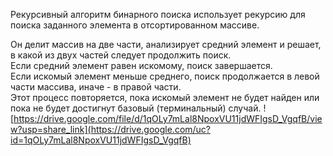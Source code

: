 Рекурсивный алгоритм бинарного поиска использует рекурсию для поиска заданного элемента в отсортированном массиве.  

Он делит массив на две части, анализирует средний элемент и решает, в какой из двух частей следует продолжить поиск.  
Если средний элемент равен искомому, поиск завершается.  
Если искомый элемент меньше среднего, поиск продолжается в левой части массива, иначе - в правой части.  
Этот процесс повторяется, пока искомый элемент не будет найден или пока не будет достигнут базовый (терминальный) случай.
![https://drive.google.com/file/d/1qOLy7mLal8NpoxVU11jdWFIgsD_VgqfB/view?usp=share_link](https://drive.google.com/uc?id=1qOLy7mLal8NpoxVU11jdWFIgsD_VgqfB)
